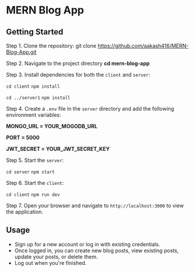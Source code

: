 # MERN Blog App

## Getting Started

Step 1. Clone the repository: git clone https://github.com/aakash416/MERN-Blog-App.git

Step 2. Navigate to the project directory **cd mern-blog-app**

Step 3. Install dependencies for both the `client` and `server`:

`cd client` `npm install`

`cd ../server1` `npm install`

Step 4. Create a `.env` file in the `server` directory and add the following environment variables:

**MONGO_URL = YOUR_MOGODB_URL**

**PORT = 5000**

**JWT_SECRET = YOUR_JWT_SECRET_KEY**

Step 5. Start the `server`:

`cd server`
`npm start`

Step 6. Start the `client`:

`cd client` `npm run dev`

Step 7. Open your browser and navigate to `http://localhost:3000` to view the application.

## Usage

- Sign up for a new account or log in with existing credentials.
- Once logged in, you can create new blog posts, view existing posts, update your posts, or delete them.
- Log out when you're finished.
